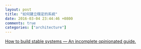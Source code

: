 ```yaml
---
layout: post
title: "如何建立穩定的系統"
date: 2016-03-04 23:44:46 +0800
comments: true
categories: ["architecture"]
---
```



<!-- more -->


[How to build stable systems — An incomplete opinionated guide.]

[How to build stable systems — An incomplete opinionated guide.]:https://medium.com/@jlouis666/how-to-build-stable-systems-6fe9dcf32fc4#.4xoh9bh4k